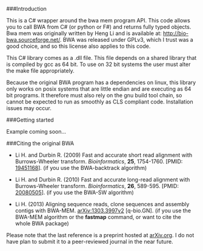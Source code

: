 ###Introduction

This is a C# wrapper around the bwa mem program API.  This code allows you to call BWA from C# (or python or F#) and returns fully typed objects.  Bwa mem was originally written by Heng Li and is available at: http://bio-bwa.sourceforge.net/.  BWA was released under GPLv3, which I trust was a good choice, and so this license also applies to this code. 

This C# library comes as a .dll file.  This file depends on a shared library that is compiled by gcc as 64 bit.  To use on 32 bit systems the user must alter the make file appropriately.

Because the original BWA program has a dependencies on linux, this library only works on posix systems that are little endian and are executing as 64 bit programs.  It therefore must also rely on the gnu build tool chain, so cannot be expected to run as smoothly as CLS compliant code.  Installation issues may occur.

###Getting started

Example coming soon...

###Citing the original BWA

* Li H. and Durbin R. (2009) Fast and accurate short read alignment with
 Burrows-Wheeler transform. *Bioinformatics*, **25**, 1754-1760. [PMID:
 [19451168][1]]. (if you use the BWA-backtrack algorithm)

* Li H. and Durbin R. (2010) Fast and accurate long-read alignment with
 Burrows-Wheeler transform. *Bioinformatics*, **26**, 589-595. [PMID:
 [20080505][2]]. (if you use the BWA-SW algorithm)

* Li H. (2013) Aligning sequence reads, clone sequences and assembly contigs
 with BWA-MEM. [arXiv:1303.3997v2][3] [q-bio.GN]. (if you use the BWA-MEM
 algorithm or the **fastmap** command, or want to cite the whole BWA package)

Please note that the last reference is a preprint hosted at [arXiv.org][4]. I
do not have plan to submit it to a peer-reviewed journal in the near future.

[1]: http://www.ncbi.nlm.nih.gov/pubmed/19451168
[2]: http://www.ncbi.nlm.nih.gov/pubmed/20080505
[3]: http://arxiv.org/abs/1303.3997
[4]: http://arxiv.org/
